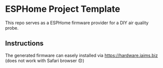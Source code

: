 # ESPHome Project Template

This repo serves as a ESPHome firmware provider for a DIY air quality probe.

## Instructions

The generated firmware can easely installed via https://hardware.iaims.biz (does not work with Safari browser 😞)